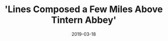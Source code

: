 ---
layout: post
title:  "'Lines Composed a Few Miles Above Tintern Abbey'"
date:   2019-03-18
excerpt: ""
feature: 
tag:
- English
- Notes
- Wordsworth 
- Historical
comments: true)
---